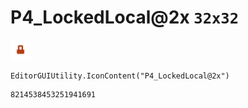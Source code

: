 # P4_LockedLocal@2x `32x32`
<img src="/img/P4_LockedLocal@2x.png" width=32 height=32>

``` CSharp
EditorGUIUtility.IconContent("P4_LockedLocal@2x")
```
```
8214538453251941691
```

